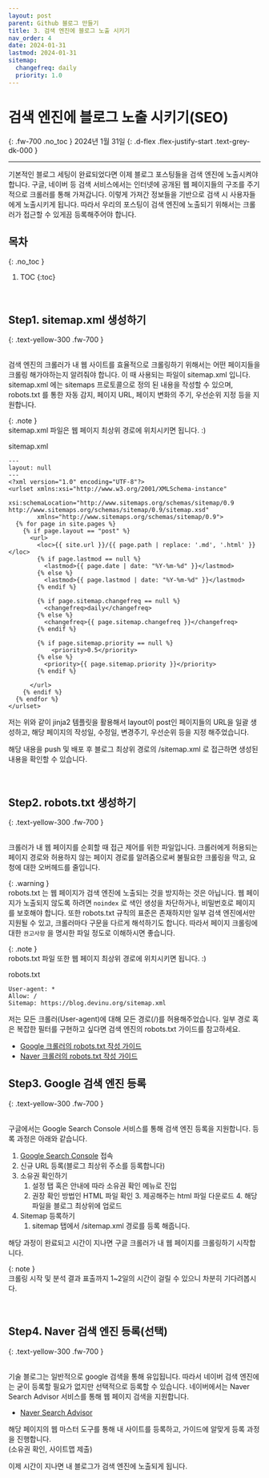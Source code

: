 ```yaml
---
layout: post
parent: Github 블로그 만들기
title: 3. 검색 엔진에 블로그 노출 시키기
nav_order: 4
date: 2024-01-31
lastmod: 2024-01-31
sitemap:
  changefreq: daily
  priority: 1.0
---
```


# 검색 엔진에 블로그 노출 시키기(SEO)
{: .fw-700 .no_toc }
2024년 1월 31일
{: .d-flex .flex-justify-start .text-grey-dk-000 }

---

기본적인 블로그 세팅이 완료되었다면 이제 블로그 포스팅들을 검색 엔진에 노출시켜야 합니다.
구글, 네이버 등 검색 서비스에서는 인터넷에 공개된 웹 페이지들의 구조를 주기적으로 크롤러를 통해 가져갑니다.
이렇게 가져간 정보들을 기반으로 검색 시 사용자들에게 노출시키게 됩니다.
따라서 우리의 포스팅이 검색 엔진에 노출되기 위해서는 크롤러가 접근할 수 있게끔 등록해주어야 합니다.

## 목차
{: .no_toc }

1. TOC
{:toc}

<br>


## Step1. sitemap.xml 생성하기
{: .text-yellow-300 .fw-700 }

<br>
검색 엔진의 크롤러가 내 웹 사이트를 효율적으로 크롤링하기 위해서는 어떤 페이지들을 크롤링 해가야하는지 알려줘야 합니다.
이 때 사용되는 파일이 sitemap.xml 입니다.
sitemap.xml 에는 sitemaps 프로토콜으로 정의 된 내용을 작성할 수 있으며, 
robots.txt 를 통한 자동 감지, 페이지 URL, 페이지 변화의 주기, 우선순위 지정 등을 지원합니다.

{: .note }  
sitemap.xml 파일은 웹 페이지 최상위 경로에 위치시키면 됩니다. :)

sitemap.xml
```text
---
layout: null
---
<?xml version="1.0" encoding="UTF-8"?>
<urlset xmlns:xsi="http://www.w3.org/2001/XMLSchema-instance" 
        xsi:schemaLocation="http://www.sitemaps.org/schemas/sitemap/0.9 http://www.sitemaps.org/schemas/sitemap/0.9/sitemap.xsd" 
        xmlns="http://www.sitemaps.org/schemas/sitemap/0.9">
  {% for page in site.pages %}
    {% if page.layout == "post" %}
      <url>
        <loc>{{ site.url }}/{{ page.path | replace: '.md', '.html' }}</loc>
        {% if page.lastmod == null %}
          <lastmod>{{ page.date | date: "%Y-%m-%d" }}</lastmod>
        {% else %}
          <lastmod>{{ page.lastmod | date: "%Y-%m-%d" }}</lastmod>
        {% endif %}

        {% if page.sitemap.changefreq == null %}
          <changefreq>daily</changefreq>
        {% else %}
          <changefreq>{{ page.sitemap.changefreq }}</changefreq>
        {% endif %}

        {% if page.sitemap.priority == null %}
            <priority>0.5</priority>
        {% else %}
          <priority>{{ page.sitemap.priority }}</priority>
        {% endif %}

      </url>
    {% endif %}
  {% endfor %}
</urlset>
```

저는 위와 같이 jinja2 템플릿을 활용해서 layout이 post인 페이지들의 URL을 일괄 생성하고,
해당 페이지의 작성일, 수정일, 변경주기, 우선순위 등을 지정 해주었습니다.

해당 내용을 push 및 배포 후 블로그 최상위 경로의 /sitemap.xml 로 접근하면 생성된 내용을 확인할 수 있습니다.

<br>

## Step2. robots.txt 생성하기
{: .text-yellow-300 .fw-700 }

<br>
크롤러가 내 웹 페이지를 순회할 때 접근 제어를 위한 파일입니다.
크롤러에게 허용되는 페이지 경로와 허용하지 않는 페이지 경로를 알려줌으로써 불필요한 크롤링을 막고, 요청에 대한 오버헤드를 줄입니다.

{: .warning }  
robots.txt 는 웹 페이지가 검색 엔진에 노출되는 것을 방지하는 것은 아닙니다. 
웹 페이지가 노출되지 않도록 하려면 `noindex` 로 색인 생성을 차단하거나, 비밀번호로 페이지를 보호해야 합니다.
또한 robots.txt 규칙의 표준은 존재하지만 일부 검색 엔진에서만 지원될 수 있고, 크롤러마다 구문을 다르게 해석하기도 합니다.
따라서 페이지 크롤링에 대한 `권고사항` 을 명시한 파일 정도로 이해하시면 좋습니다.

{: .note }  
robots.txt 파일 또한 웹 페이지 최상위 경로에 위치시키면 됩니다. :)

robots.txt
```text
User-agent: *
Allow: /
Sitemap: https://blog.devinu.org/sitemap.xml
```

저는 모든 크롤러(User-agent)에 대해 모든 경로(/)를 허용해주었습니다.
일부 경로 혹은 복잡한 필터를 구현하고 싶다면 검색 엔진의 robots.txt 가이드를 참고하세요.   
- [Google 크롤러의 robots.txt 작성 가이드](https://developers.google.com/search/docs/crawling-indexing/robots/create-robots-txt?hl=ko#create_rules)
- [Naver 크롤러의 robots.txt 작성 가이드](https://searchadvisor.naver.com/guide/seo-basic-robots)

## Step3. Google 검색 엔진 등록
{: .text-yellow-300 .fw-700 }

<br>
구글에서는 Google Search Console 서비스를 통해 검색 엔진 등록을 지원합니다.
등록 과정은 아래와 같습니다.

1. [Google Search Console](https://search.google.com/search-console) 접속
2. 신규 URL 등록(블로그 최상위 주소를 등록합니다)
3. 소유권 확인하기
   1. 설정 탭 혹은 안내에 따라 소유권 확인 메뉴로 진입
   2. 권장 확인 방법인 HTML 파일 확인
      3. 제공해주는 html 파일 다운로드
      4. 해당 파일을 블로그 최상위에 업로드
5. Sitemap 등록하기
   1. sitemap 탭에서 /sitemap.xml 경로를 등록 해줍니다.

해당 과정이 완료되고 시간이 지나면 구글 크롤러가 내 웹 페이지를 크롤링하기 시작합니다.   

{: note }  
크롤링 시작 및 분석 결과 표출까지 1~2일의 시간이 걸릴 수 있으니 차분히 기다려봅시다.

<br>


## Step4. Naver 검색 엔진 등록(선택)
{: .text-yellow-300 .fw-700 }

<br>
기술 블로그는 일반적으로 google 검색을 통해 유입됩니다. 따라서 네이버 검색 엔진에는 굳이 등록할 필요가 없지만 선택적으로 등록할 수 있습니다.
네이버에서는 Naver Search Advisor 서비스를 통해 웹 페이지 검색을 지원합니다.

- [Naver Search Advisor](https://searchadvisor.naver.com/)

해당 페이지의 웹 마스터 도구를 통해 내 사이트를 등록하고, 가이드에 알맞게 등록 과정을 진행합니다.  
(소유권 확인, 사이트맵 제출)

이제 시간이 지나면 내 블로그가 검색 엔진에 노출되게 됩니다.